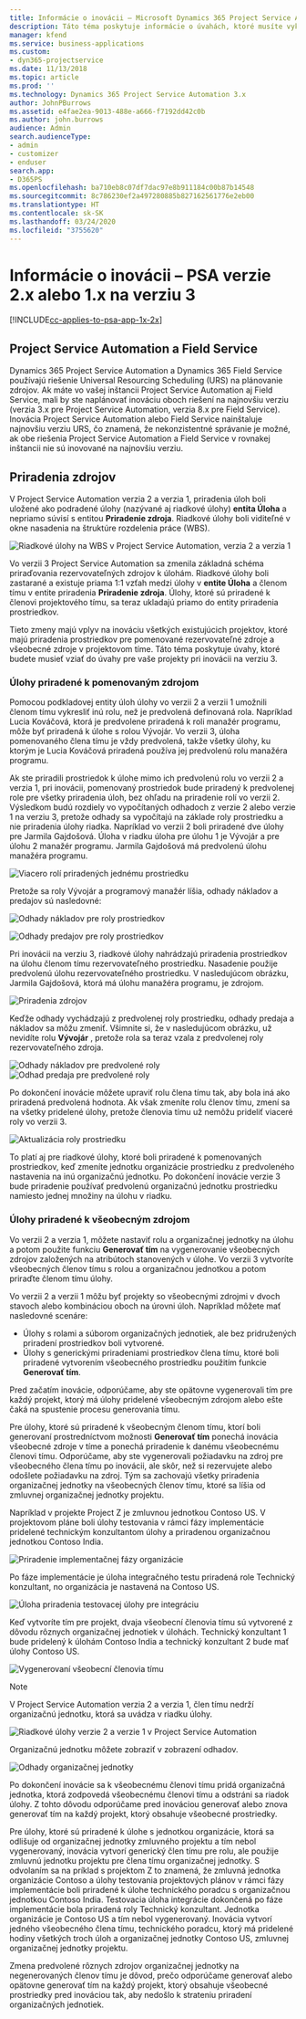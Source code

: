 ```yaml
---
title: Informácie o inovácii – Microsoft Dynamics 365 Project Service Automation verzie 2.x alebo 1.x na verziu 3
description: Táto téma poskytuje informácie o úvahách, ktoré musíte vykonať pri inovácii zo systému Project Service Automation verzie 2. x alebo 1. x na verziu 3.
manager: kfend
ms.service: business-applications
ms.custom:
- dyn365-projectservice
ms.date: 11/13/2018
ms.topic: article
ms.prod: ''
ms.technology: Dynamics 365 Project Service Automation 3.x
author: JohnPBurrows
ms.assetid: e4fae2ea-9013-488e-a666-f7192dd42c0b
ms.author: john.burrows
audience: Admin
search.audienceType:
- admin
- customizer
- enduser
search.app:
- D365PS
ms.openlocfilehash: ba710eb8c07df7dac97e8b911184c00b87b14548
ms.sourcegitcommit: 8c786230ef2a497280885b827162561776e2eb00
ms.translationtype: HT
ms.contentlocale: sk-SK
ms.lasthandoff: 03/24/2020
ms.locfileid: "3755620"
---
```

# <a name="upgrade-considerations---psa-version-2x-or-1x-to-version-3"></a>Informácie o inovácii – PSA verzie 2.x alebo 1.x na verziu 3
[!INCLUDE[cc-applies-to-psa-app-1x-2x](../includes/cc-applies-to-psa-app-1x-2x.md)]

## <a name="project-service-automation-and-field-service"></a>Project Service Automation a Field Service
Dynamics 365 Project Service Automation a Dynamics 365 Field Service používajú riešenie Universal Resourcing Scheduling (URS) na plánovanie zdrojov. Ak máte vo vašej inštancii Project Service Automation aj Field Service, mali by ste naplánovať inováciu oboch riešení na najnovšiu verziu (verzia 3.x pre Project Service Automation, verzia 8.x pre Field Service). Inovácia Project Service Automation alebo Field Service nainštaluje najnovšiu verziu URS, čo znamená, že nekonzistentné správanie je možné, ak obe riešenia Project Service Automation a Field Service v rovnakej inštancii nie sú inovované na najnovšiu verziu.

## <a name="resource-assignments"></a>Priradenia zdrojov
V Project Service Automation verzia 2 a verzia 1, priradenia úloh boli uložené ako podradené úlohy (nazývané aj riadkové úlohy) **entita Úloha** a nepriamo súvisí s entitou **Priradenie zdroja**. Riadkové úlohy boli viditeľné v okne nasadenia na štruktúre rozdelenia práce (WBS).

![Riadkové úlohy na WBS v Project Service Automation, verzia 2 a verzia 1](media/upgrade-line-task-01.png)

Vo verzii 3 Project Service Automation sa zmenila základná schéma priraďovania rezervovateľných zdrojov k úlohám. Riadkové úlohy boli zastarané a existuje priama 1:1 vzťah medzi úlohy v **entite Úloha** a členom tímu v entite priradenia **Priradenie zdroja**. Úlohy, ktoré sú priradené k členovi projektového tímu, sa teraz ukladajú priamo do entity priradenia prostriedkov.  

Tieto zmeny majú vplyv na inováciu všetkých existujúcich projektov, ktoré majú priradenia prostriedkov pre pomenované rezervovateľné zdroje a všeobecné zdroje v projektovom tíme. Táto téma poskytuje úvahy, ktoré budete musieť vziať do úvahy pre vaše projekty pri inovácii na verziu 3. 

### <a name="tasks-assigned-to-named-resources"></a>Úlohy priradené k pomenovaným zdrojom
Pomocou podkladovej entity úloh úlohy vo verzii 2 a verzii 1 umožnili členom tímu vykresliť inú rolu, než je predvolená definovaná rola. Napríklad Lucia Kováčová, ktorá je predvolene priradená k roli manažér programu, môže byť priradená k úlohe s rolou Vývojár. Vo verzii 3, úloha pomenovaného člena tímu je vždy predvolená, takže všetky úlohy, ku ktorým je Lucia Kováčová priradená používa jej predvolenú rolu manažéra programu.

Ak ste priradili prostriedok k úlohe mimo ich predvolenú rolu vo verzii 2 a verzia 1, pri inovácii, pomenovaný prostriedok bude priradený k predvolenej role pre všetky priradenia úloh, bez ohľadu na priradenie rolí vo verzii 2. Výsledkom budú rozdiely vo vypočítaných odhadoch z verzie 2 alebo verzie 1 na verziu 3, pretože odhady sa vypočítajú na základe roly prostriedku a nie priradenia úlohy riadka. Napríklad vo verzii 2 boli priradené dve úlohy pre Jarmila Gajdošová. Úloha v riadku úloha pre úlohu 1 je Vývojár a pre úlohu 2 manažér programu. Jarmila Gajdošová má predvolenú úlohu manažéra programu.

![Viacero rolí priradených jednému prostriedku](media/upgrade-multiple-roles-02.png)

Pretože sa roly Vývojár a programový manažér líšia, odhady nákladov a predajov sú nasledovné:

![Odhady nákladov pre roly prostriedkov](media/upggrade-cost-estimates-03.png)

![Odhady predajov pre roly prostriedkov](media/upgrade-sales-estimates-04.png)

Pri inovácii na verziu 3, riadkové úlohy nahrádzajú priradenia prostriedkov na úlohu členom tímu rezervovateľného prostriedku. Nasadenie použije predvolenú úlohu rezervovateľného prostriedku. V nasledujúcom obrázku, Jarmila Gajdošová, ktorá má úlohu manažéra programu, je zdrojom.

![Priradenia zdrojov](media/resource-assignment-v2-05.png)

Keďže odhady vychádzajú z predvolenej roly prostriedku, odhady predaja a nákladov sa môžu zmeniť. Všimnite si, že v nasledujúcom obrázku, už nevidíte rolu **Vývojár** , pretože rola sa teraz vzala z predvolenej roly rezervovateľného zdroja.

![Odhady nákladov pre predvolené roly](media/resource-assignment-cost-estimate-06.png)
![Odhad predaja pre predvolené roly](media/resource-assignment-sales-estimate-07.png)

Po dokončení inovácie môžete upraviť rolu člena tímu tak, aby bola iná ako priradená predvolená hodnota. Ak však zmeníte rolu členov tímu, zmení sa na všetky pridelené úlohy, pretože členovia tímu už nemôžu prideliť viaceré roly vo verzii 3.

![Aktualizácia roly prostriedku](media/resource-role-assignment-08.png)

To platí aj pre riadkové úlohy, ktoré boli priradené k pomenovaných prostriedkov, keď zmeníte jednotku organizácie prostriedku z predvoleného nastavenia na inú organizačnú jednotku. Po dokončení inovácie verzie 3 bude priradenie používať predvolenú organizačnú jednotku prostriedku namiesto jednej množiny na úlohu v riadku.

### <a name="tasks-assigned-to-generic-resources"></a>Úlohy priradené k všeobecným zdrojom
Vo verzii 2 a verzia 1, môžete nastaviť rolu a organizačnej jednotky na úlohu a potom použite funkciu **Generovať tím** na vygenerovanie všeobecných zdrojov založených na atribútoch stanovených v úlohe. Vo verzii 3 vytvoríte všeobecných členov tímu s rolou a organizačnou jednotkou a potom priraďte členom tímu úlohy.

Vo verzii 2 a verzii 1 môžu byť projekty so všeobecnými zdrojmi v dvoch stavoch alebo kombináciou oboch na úrovni úloh. Napríklad môžete mať nasledovné scenáre:

- Úlohy s rolami a súborom organizačných jednotiek, ale bez pridružených priradení prostriedkov boli vytvorené.
- Úlohy s generickými priradeniami prostriedkov člena tímu, ktoré boli priradené vytvorením všeobecného prostriedku použitím funkcie **Generovať tím**.

Pred začatím inovácie, odporúčame, aby ste opätovne vygenerovali tím pre každý projekt, ktorý má úlohy pridelené všeobecným zdrojom alebo ešte čaká na spustenie procesu generovania tímu.

Pre úlohy, ktoré sú priradené k všeobecným členom tímu, ktorí boli generovaní prostredníctvom možnosti **Generovať tím** ponechá inovácia všeobecné zdroje v tíme a ponechá priradenie k danému všeobecnému členovi tímu. Odporúčame, aby ste vygenerovali požiadavku na zdroj pre všeobecného člena tímu po inovácii, ale skôr, než si rezervujete alebo odošlete požiadavku na zdroj. Tým sa zachovajú všetky priradenia organizačnej jednotky na všeobecných členov tímu, ktoré sa líšia od zmluvnej organizačnej jednotky projektu.

Napríklad v projekte Project Z je zmluvnou jednotkou Contoso US. V projektovom pláne boli úlohy testovania v rámci fázy implementácie pridelené technickým konzultantom úlohy a priradenou organizačnou jednotkou Contoso India.

![Priradenie implementačnej fázy organizácie](media/org-unit-assignment-09.png)

Po fáze implementácie je úloha integračného testu priradená role Technický konzultant, no organizácia je nastavená na Contoso US.  

![Úloha priradenia testovacej úlohy pre integráciu](media/org-unit-generate-team-10.png)

Keď vytvoríte tím pre projekt, dvaja všeobecní členovia tímu sú vytvorené z dôvodu rôznych organizačnej jednotiek v úlohách. Technický konzultant 1 bude pridelený k úlohám Contoso India a technický konzultant 2 bude mať úlohy Contoso US.  

![Vygenerovaní všeobecní členovia tímu](media/org-unit-assignments-multiple-resources-11.png)

> [!NOTE]
> V Project Service Automation verzia 2 a verzia 1, člen tímu nedrží organizačnú jednotku, ktorá sa uvádza v riadku úlohy.

![Riadkové úlohy verzie 2 a verzie 1 v Project Service Automation](media/line-tasks-12.png)

Organizačnú jednotku môžete zobraziť v zobrazení odhadov. 

![Odhady organizačnej jednotky](media/org-unit-estimates-view-13.png)
 
Po dokončení inovácie sa k všeobecnému členovi tímu pridá organizačná jednotka, ktorá zodpovedá všeobecnému členovi tímu a odstráni sa riadok úlohy. Z tohto dôvodu odporúčame pred inováciou generovať alebo znova generovať tím na každý projekt, ktorý obsahuje všeobecné prostriedky.

Pre úlohy, ktoré sú priradené k úlohe s jednotkou organizácie, ktorá sa odlišuje od organizačnej jednotky zmluvného projektu a tím nebol vygenerovaný, inovácia vytvorí generický člen tímu pre rolu, ale použije zmluvnú jednotku projektu pre člena tímu organizačnej jednotky. S odvolaním sa na príklad s projektom Z to znamená, že zmluvná jednotka organizácie Contoso a úlohy testovania projektových plánov v rámci fázy implementácie boli priradené k úlohe technického poradcu s organizačnou jednotkou Contoso India. Testovacia úloha integrácie dokončená po fáze implementácie bola priradená roly Technický konzultant. Jednotka organizácie je Contoso US a tím nebol vygenerovaný. Inovácia vytvorí jedného všeobecného člena tímu, technického poradcu, ktorý má pridelené hodiny všetkých troch úloh a organizačnej jednotky Contoso US, zmluvnej organizačnej jednotky projektu.   
 
Zmena predvolené rôznych zdrojov organizačnej jednotky na negenerovaných členov tímu je dôvod, prečo odporúčame generovať alebo opätovne generovať tím na každý projekt, ktorý obsahuje všeobecné prostriedky pred inováciou tak, aby nedošlo k strateniu priradení organizačných jednotiek.

